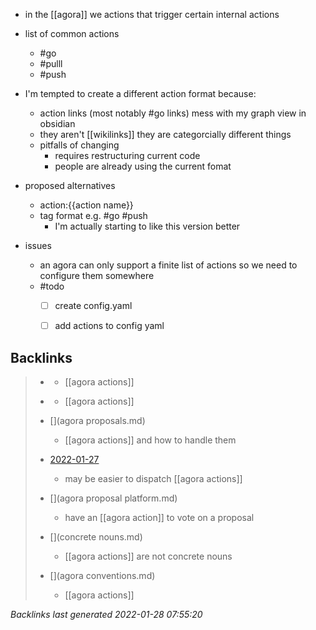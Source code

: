 - in the [[agora]] we actions that trigger certain internal actions
- list of common actions
	- #go
	- #pulll
	- #push
- I'm tempted to create a different action format because:
	- action links (most notably #go links) mess with my graph view in obsidian
	- they aren't [[wikilinks]] they are categorcially different things
	- pitfalls of changing
		- requires restructuring current code
		- people are already using the current fomat
- proposed alternatives
	- action:{{action name}}
	- tag format e.g. #go #push 
		- I'm actually starting to like this version better

- issues
	- an agora can only support a finite list of actions so we need to configure them somewhere
	- #todo 
		- [ ] create config.yaml
		- [ ] add actions to config yaml



## Backlinks

> - [](go-link.md)
>   - [[agora actions]]
>    
> - [](2021-05-23.md)
>   - [[agora actions]]
>    
> - [](agora proposals.md)
>   - [[agora actions]] and how to handle them
>    
> - [2022-01-27](todo.md)
>   - may be easier to dispatch [[agora actions]]
>    
> - [](agora proposal platform.md)
>   - have an [[agora action]] to vote on a proposal
>    
> - [](concrete nouns.md)
>   - [[agora actions]] are not concrete nouns
>    
> - [](agora conventions.md)
>   - [[agora actions]]

_Backlinks last generated 2022-01-28 07:55:20_
